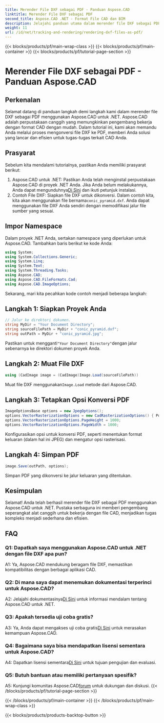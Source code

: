 ```yaml
---
title: Merender File DXF sebagai PDF - Panduan Aspose.CAD
linktitle: Merender File DXF sebagai PDF
second_title: Aspose.CAD .NET - Format File CAD dan BIM
description: Jelajahi panduan utama dalam merender file DXF sebagai PDF menggunakan Aspose.CAD untuk .NET. Konversikan file CAD dengan mudah menggunakan tutorial langkah demi langkah kami.
weight: 11
url: /id/net/tracking-and-rendering/rendering-dxf-files-as-pdf/
---
```


{{< blocks/products/pf/main-wrap-class >}}
{{< blocks/products/pf/main-container >}}
{{< blocks/products/pf/tutorial-page-section >}}

# Merender File DXF sebagai PDF - Panduan Aspose.CAD

## Perkenalan

Selamat datang di panduan langkah demi langkah kami dalam merender file DXF sebagai PDF menggunakan Aspose.CAD untuk .NET. Aspose.CAD adalah perpustakaan canggih yang memungkinkan pengembang bekerja dengan format CAD dengan mudah. Dalam tutorial ini, kami akan memandu Anda melalui proses mengonversi file DXF ke PDF, memberi Anda solusi yang lancar dan efisien untuk tugas-tugas terkait CAD Anda.

## Prasyarat

Sebelum kita mendalami tutorialnya, pastikan Anda memiliki prasyarat berikut:
1.  Aspose.CAD untuk .NET: Pastikan Anda telah menginstal perpustakaan Aspose.CAD di proyek .NET Anda. Jika Anda belum melakukannya, Anda dapat mengunduhnya[Di Sini](https://releases.aspose.com/cad/net/) dan ikuti petunjuk instalasi.
2.  Contoh File DXF: Siapkan file DXF untuk dikonversi. Dalam contoh kita, kita akan menggunakan file bernama`conic_pyramid.dxf`. Anda dapat menggunakan file DXF Anda sendiri dengan memodifikasi jalur file sumber yang sesuai.

## Impor Namespace

Dalam proyek .NET Anda, sertakan namespace yang diperlukan untuk Aspose.CAD. Tambahkan baris berikut ke kode Anda:

```csharp
using System;
using System.Collections.Generic;
using System.Linq;
using System.Text;
using System.Threading.Tasks;
using Aspose.CAD;
using Aspose.CAD.FileFormats.Cad;
using Aspose.CAD.ImageOptions;
```
Sekarang, mari kita pecahkan kode contoh menjadi beberapa langkah:

## Langkah 1: Siapkan Proyek Anda

```csharp
// Jalur ke direktori dokumen.
string MyDir = "Your Document Directory";
string sourceFilePath = MyDir + "conic_pyramid.dxf";
string outPath = MyDir + "conic_pyramid.jpg";
```
 Pastikan untuk mengganti`"Your Document Directory"`dengan jalur sebenarnya ke direktori dokumen proyek Anda.

## Langkah 2: Muat File DXF

```csharp
using (CadImage image = (CadImage)Image.Load(sourceFilePath))
```
 Muat file DXF menggunakan`Image.Load` metode dari Aspose.CAD.

## Langkah 3: Tetapkan Opsi Konversi PDF

```csharp
ImageOptionsBase options = new JpegOptions();
options.VectorRasterizationOptions = new CadRasterizationOptions() { PdfProductLocation = MyDir };
options.VectorRasterizationOptions.PageHeight = 1000;
options.VectorRasterizationOptions.PageWidth = 1000;
```

Konfigurasikan opsi untuk konversi PDF, seperti menentukan format keluaran (dalam hal ini JPEG) dan mengatur opsi rasterisasi.

## Langkah 4: Simpan PDF

```csharp
image.Save(outPath, options);
```

Simpan PDF yang dikonversi ke jalur keluaran yang ditentukan.

## Kesimpulan

Selamat! Anda telah berhasil merender file DXF sebagai PDF menggunakan Aspose.CAD untuk .NET. Pustaka serbaguna ini memberi pengembang seperangkat alat canggih untuk bekerja dengan file CAD, menjadikan tugas kompleks menjadi sederhana dan efisien.

## FAQ

### Q1: Dapatkah saya menggunakan Aspose.CAD untuk .NET dengan file DXF apa pun?

A1: Ya, Aspose.CAD mendukung beragam file DXF, memastikan kompatibilitas dengan berbagai aplikasi CAD.

### Q2: Di mana saya dapat menemukan dokumentasi terperinci untuk Aspose.CAD?

 A2: Jelajahi dokumentasinya[Di Sini](https://reference.aspose.com/cad/net/) untuk informasi mendalam tentang Aspose.CAD untuk .NET.

### Q3: Apakah tersedia uji coba gratis?

 A3: Ya, Anda dapat mengakses uji coba gratis[Di Sini](https://releases.aspose.com/) untuk merasakan kemampuan Aspose.CAD.

### Q4: Bagaimana saya bisa mendapatkan lisensi sementara untuk Aspose.CAD?

 A4: Dapatkan lisensi sementara[Di Sini](https://purchase.aspose.com/temporary-license/) untuk tujuan pengujian dan evaluasi.

### Q5: Butuh bantuan atau memiliki pertanyaan spesifik?

 A5: Kunjungi komunitas Aspose.CAD[forum](https://forum.aspose.com/c/cad/19) untuk dukungan dan diskusi.
{{< /blocks/products/pf/tutorial-page-section >}}

{{< /blocks/products/pf/main-container >}}
{{< /blocks/products/pf/main-wrap-class >}}

{{< blocks/products/products-backtop-button >}}

